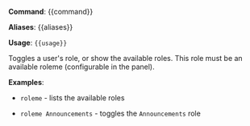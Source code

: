 **Command**: {{command}}

**Aliases**: {{aliases}}

**Usage**: `{{usage}}`


Toggles a user's role, or show the available roles. This role must be an available roleme (configurable in the panel).


**Examples**:

* `roleme` - lists the available roles

* `roleme Announcements` - toggles the `Announcements` role
